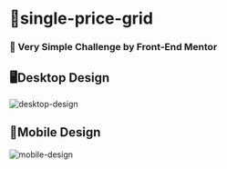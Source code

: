 # 🔖single-price-grid
### 📌 Very Simple Challenge by Front-End Mentor
## 🖥️Desktop Design
![desktop-design](https://github.com/user-attachments/assets/c05c1025-a2f0-4ea9-bd6e-68c3d653640d)
## 📱Mobile Design
![mobile-design](https://github.com/user-attachments/assets/fef4da14-1449-4abd-9ef3-8a5034099b0d)
